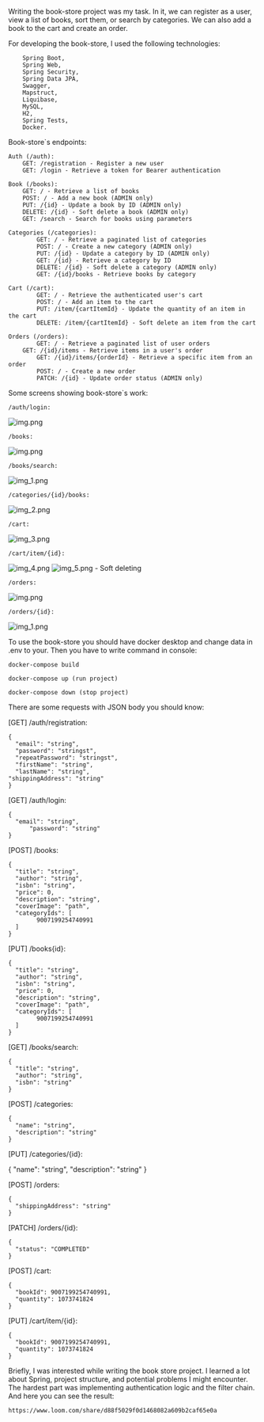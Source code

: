 Writing the book-store project was my task. 
In it, we can register as a user, view a list of books, sort them, or search by categories. 
We can also add a book to the cart and create an order.

For developing the book-store, I used the following technologies:

        Spring Boot,
        Spring Web,
        Spring Security,
        Spring Data JPA,
        Swagger,
        Mapstruct,
        Liquibase,
        MySQL,
        H2,
        Spring Tests,
        Docker.

Book-store`s endpoints:

	Auth (/auth):
   	 	GET: /registration - Register a new user
   	 	GET: /login - Retrieve a token for Bearer authentication

	Book (/books):
		GET: / - Retrieve a list of books
  	 	POST: / - Add a new book (ADMIN only)
  	 	PUT: /{id} - Update a book by ID (ADMIN only)
 	 	DELETE: /{id} - Soft delete a book (ADMIN only)
 	 	GET: /search - Search for books using parameters

	Categories (/categories):
    		GET: / - Retrieve a paginated list of categories
    		POST: / - Create a new category (ADMIN only)
    		PUT: /{id} - Update a category by ID (ADMIN only)
    		GET: /{id} - Retrieve a category by ID
    		DELETE: /{id} - Soft delete a category (ADMIN only)
    		GET: /{id}/books - Retrieve books by category

	Cart (/cart):
    		GET: / - Retrieve the authenticated user's cart
    		POST: / - Add an item to the cart
    		PUT: /item/{cartItemId} - Update the quantity of an item in the cart
    		DELETE: /item/{cartItemId} - Soft delete an item from the cart

	Orders (/orders):
    		GET: / - Retrieve a paginated list of user orders
   		GET: /{id}/items - Retrieve items in a user's order
    		GET: /{id}/items/{orderId} - Retrieve a specific item from an order
    		POST: / - Create a new order
    		PATCH: /{id} - Update order status (ADMIN only)

Some screens showing book-store`s work:

	/auth/login:
![img.png](images/logging.png)

	/books:
![img.png](images/books.png)

	/books/search:
![img_1.png](images/patchOrder.png)

	/categories/{id}/books:
![img_2.png](images/category1books.png)

	/cart:
![img_3.png](images/createCart.png)

	/cart/item/{id}:
![img_4.png](images/deleteCartItem.png)
![img_5.png](images/showSoftDelete.png) - Soft deleting

	/orders:
![img.png](images/getOrders.png)

	/orders/{id}:
![img_1.png](images/patchOrder.png)

To use the book-store you should have docker desktop and change data in .env to your.
Then you have to write command in console:

	docker-compose build

	docker-compose up (run project)

	docker-compose down (stop project)

There are some requests with JSON body you should know:

[GET] /auth/registration:

	{
  	  "email": "string",
  	  "password": "stringst",
  	  "repeatPassword": "stringst",
  	  "firstName": "string",
  	  "lastName": "string",
  	"shippingAddress": "string"
	}

[GET] /auth/login:
	
    {
  	  "email": "string",
    	  "password": "string"
	}

[POST] /books:

	{
  	  "title": "string",
  	  "author": "string",
  	  "isbn": "string",
  	  "price": 0,
  	  "description": "string",
  	  "coverImage": "path",
  	  "categoryIds": [
    		9007199254740991
  	  ]
	}

[PUT] /books{id}:

	{
  	  "title": "string",
  	  "author": "string",
  	  "isbn": "string",
  	  "price": 0,
  	  "description": "string",
  	  "coverImage": "path",
  	  "categoryIds": [
    		9007199254740991
  	  ]
	}

[GET] /books/search:

	{
  	  "title": "string",
  	  "author": "string",
	  "isbn": "string"
	}

[POST] /categories:

	{
  	  "name": "string",
  	  "description": "string"
	}

[PUT] /categories/{id}:
	
{
  	  "name": "string",
  	  "description": "string"
	}

[POST] /orders:

	{
  	  "shippingAddress": "string"
	}

[PATCH] /orders/{id}:

	{
  	  "status": "COMPLETED"
	}

[POST] /cart:

	{
  	  "bookId": 9007199254740991,
  	  "quantity": 1073741824
	}

[PUT] /cart/item/{id}:

	{
  	  "bookId": 9007199254740991,
  	  "quantity": 1073741824
	}

Briefly, I was interested while writing the book store project. I learned a lot about Spring, project structure, and potential problems I might encounter.
The hardest part was implementing authentication logic and the filter chain.
And here you can see the result:

	https://www.loom.com/share/d88f5029f0d1468082a609b2caf65e0a
